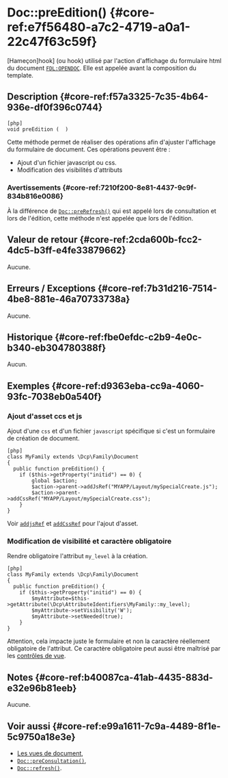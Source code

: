 # Doc::preEdition() {#core-ref:e7f56480-a7c2-4719-a0a1-22c47f63c59f}

<div class="short-description" markdown="1">

[Hameçon]hook] (ou hook) utilisé par l'action d'affichage du formulaire html du
document [`FDL:OPENDOC`][opendoc]. Elle est appelée avant la composition du
template.

</div>

## Description {#core-ref:f57a3325-7c35-4b64-936e-df0f396c0744}

    [php]
    void preEdition (  )

Cette méthode permet de réaliser des opérations afin d'ajuster l'affichage
du formulaire de document. Ces opérations peuvent être :

*   Ajout d'un fichier javascript ou css.
*   Modification des visibilités d'attributs

### Avertissements {#core-ref:7210f200-8e81-4437-9c9f-834b816e0086}

À la différence de [`Doc::preRefresh()`][preRefresh] qui est appelé lors de
consultation et lors de l'édition, cette méthode n'est appelée que lors de
l'édition. 


## Valeur de retour {#core-ref:2cda600b-fcc2-4dc5-b3ff-e4fe33879662}

Aucune.

## Erreurs / Exceptions {#core-ref:7b31d216-7514-4be8-881e-46a70733738a}

Aucune.

## Historique {#core-ref:fbe0efdc-c2b9-4e0c-b340-eb304780388f}

Aucun.

## Exemples {#core-ref:d9363eba-cc9a-4060-93fc-7038eb0a540f}

### Ajout d'asset ccs et js

Ajout d'une `css` et d'un fichier `javascript` spécifique si c'est un formulaire de 
création de document.

    [php]
    class MyFamily extends \Dcp\Family\Document
    {
      public function preEdition() {
        if ($this->getProperty("initid") == 0) {
            global $action;
            $action->parent->addJsRef("MYAPP/Layout/mySpecialCreate.js");
            $action->parent->addCssRef("MYAPP/Layout/mySpecialCreate.css");
        }
    }


Voir [`addjsRef`][addjsref] et [`addCssRef`][addcssref] pour l'ajout d'asset.

### Modification de visibilité et caractère obligatoire

Rendre obligatoire l'attribut `my_level` à la création.

    [php]
    class MyFamily extends \Dcp\Family\Document
    {
      public function preEdition() {
        if ($this->getProperty("initid") == 0) {
            $myAttribute=$this->getAttribute(\Dcp\AttributeIdentifiers\MyFamily::my_level);
            $myAttribute->setVisibility('W');
            $myAttribute->setNeeded(true);
        }
    }

Attention, cela impacte juste le formulaire et non la caractère réellement
obligatoire de l'attribut. Ce caractère obligatoire peut aussi être maîtrisé par 
les [contrôles de vue][cvdoc].

## Notes {#core-ref:b40087ca-41ab-4435-883d-e32e96b81eeb}

Aucune.

## Voir aussi {#core-ref:e99a1611-7c9a-4489-8f1e-5c9750a18e3e}

*   [Les vues de document][docvue],
*   [`Doc::preConsultation()`][preconsultation],
*   [`Doc::refresh()`][refresh].

<!-- links -->
[hook]:             https://fr.wikipedia.org/wiki/Hook_(informatique)
[opendoc]:          #core-ref:f9e68fa7-01b7-4903-9718-744271d63112
[preRefresh]:       #core-ref:580d6be1-6b6a-439b-abd7-34b26cfaf2e5
[docvue]:           #core-ref:cb3e2b97-ee6d-4cdf-aa25-b2e41d0d3156
[refresh]:          #core-ref:0bab02de-50e0-46f2-8bdb-81c62dc86c93
[preconsultation]:  #core-ref:d49209b9-10ef-48c1-aa10-7bf1b687c067
[cvdoc]:            #core-ref:017f061a-7c12-42f8-aa9b-276cf706e7e0
[addjsref]:         #core-ref:b4b041aa-2649-498d-ace7-52131053c7db
[addcssref]:        #core-ref:4bba8a6b-8002-4c0a-8ac7-70d75b31b02b